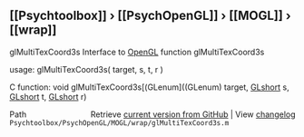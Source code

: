 ## [[Psychtoolbox]] &#8250; [[PsychOpenGL]] &#8250; [[MOGL]] &#8250; [[wrap]]

glMultiTexCoord3s  Interface to [OpenGL](OpenGL) function glMultiTexCoord3s  
  
usage:  glMultiTexCoord3s( target, s, t, r )  
  
C function:  void glMultiTexCoord3s[(GLenum]((GLenum) target, [GLshort](GLshort) s, [GLshort](GLshort) t, [GLshort](GLshort) r)  




<div class="code_header" style="text-align:right;">
  <span style="float:left;">Path&nbsp;&nbsp;</span> <span class="counter">Retrieve <a href=
  "https://raw.github.com/Psychtoolbox-3/Psychtoolbox-3/beta/Psychtoolbox/PsychOpenGL/MOGL/wrap/glMultiTexCoord3s.m">current version from GitHub</a> | View <a href=
  "https://github.com/Psychtoolbox-3/Psychtoolbox-3/commits/beta/Psychtoolbox/PsychOpenGL/MOGL/wrap/glMultiTexCoord3s.m">changelog</a></span>
</div>
<div class="code">
  <code>Psychtoolbox/PsychOpenGL/MOGL/wrap/glMultiTexCoord3s.m</code>
</div>

